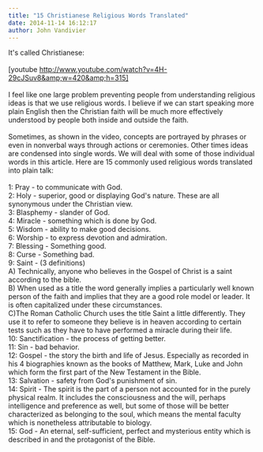 ```yaml
---
title: "15 Christianese Religious Words Translated"
date: 2014-11-14 16:12:17
author: John Vandivier
---
```




It's called Christianese:<br /><br />[youtube http://www.youtube.com/watch?v=4H-29cJSuv8&amp;w=420&amp;h=315]<br /><br />I feel like one large problem preventing people from understanding religious ideas is that we use religious words. I believe if we can start speaking more plain English then the Christian faith will be much more effectively understood by people both inside and outside the faith.<br /><br />Sometimes, as shown in the video, concepts are portrayed by phrases or even in nonverbal ways through actions or ceremonies. Other times ideas are condensed into single words. We will deal with some of those individual words in this article. Here are 15 commonly used religious words translated into plain talk:<br /><br />1: Pray - to communicate with God.<br />2: Holy - superior, good or displaying God's nature. These are all synonymous under the Christian view.<br />3: Blasphemy - slander of God.<br />4: Miracle - something which is done by God.<br />5: Wisdom - ability to make good decisions.<br />6: Worship - to express devotion and admiration.<br />7: Blessing - Something good.<br />8: Curse - Something bad.<br />9: Saint - (3 definitions)<br />A) Technically, anyone who believes in the Gospel of Christ is a saint according to the bible.<br />B) When used as a title the word generally implies a particularly well known person of the faith and implies that they are a good role model or leader. It is often capitalized under these circumstances.<br />C)The Roman Catholic Church uses the title Saint a little differently. They use it to refer to someone they believe is in heaven according to certain tests such as they have to have performed a miracle during their life.<br />10: Sanctification - the process of getting better.<br />11: Sin - bad behavior.<br />12: Gospel - the story the birth and life of Jesus. Especially as recorded in his 4 biographies known as the books of Matthew, Mark, Luke and John which form the first part of the New Testament in the Bible.<br />13: Salvation - safety from God's punishment of sin.<br />14: Spirit - The spirit is the part of a person not accounted for in the purely physical realm. It includes the consciousness and the will, perhaps intelligence and preference as well, but some of those will be better characterized as belonging to the soul, which means the mental faculty which is nonetheless attributable to biology.<br />15: God - An eternal, self-sufficient, perfect and mysterious entity which is described in and the protagonist of the Bible.<br /><br />